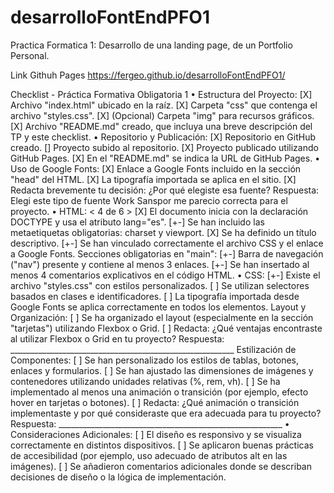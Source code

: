 # desarrolloFontEndPFO1
Practica Formatica 1: Desarrollo de una landing page, de un Portfolio Personal.

Link Githuh Pages
https://fergeo.github.io/desarrolloFontEndPFO1/

Checklist - Práctica Formativa Obligatoria 1
• Estructura del Proyecto:
[X] Archivo "index.html" ubicado en la raíz.
[X] Carpeta "css" que contenga el archivo "styles.css".
[X] (Opcional) Carpeta "img" para recursos gráficos.
[X] Archivo "README.md" creado, que incluya una breve descripción del TP y este checklist.
• Repositorio y Publicación:
[X] Repositorio en GitHub creado.
[] Proyecto subido al repositorio.
[X] Proyecto publicado utilizando GitHub Pages.
[X] En el "README.md" se indica la URL de GitHub Pages.
• Uso de Google Fonts:
[X] Enlace a Google Fonts incluido en la sección "head" del HTML.
[X] La tipografía importada se aplica en el sitio.
[X] Redacta brevemente tu decisión: ¿Por qué elegiste esa fuente?
Respuesta: Elegi este tipo de fuente Work Sanspor me parecio correcta para el proyecto.
• HTML: < 4 de 6 >
[X] El documento inicia con la declaración DOCTYPE y usa el atributo lang="es".
[+-] Se han incluido las metaetiquetas obligatorias: charset y viewport.
[X] Se ha definido un título descriptivo.
[+-] Se han vinculado correctamente el archivo CSS y el enlace a Google Fonts.
Secciones obligatorias en "main":
[+-] Barra de navegación ("nav") presente y contiene al menos 3 enlaces.
[+-] Se han insertado al menos 4 comentarios explicativos en el código HTML.
• CSS:
[+-] Existe el archivo "styles.css" con estilos personalizados.
[ ] Se utilizan selectores basados en clases e identificadores.
[ ] La tipografía importada desde Google Fonts se aplica correctamente en todos los elementos.
Layout y Organización:
[ ] Se ha organizado el layout (especialmente en la sección "tarjetas") utilizando Flexbox o Grid.
[ ] Redacta: ¿Qué ventajas encontraste al utilizar Flexbox o Grid en tu proyecto?
Respuesta: ________________________________________________________
Estilización de Componentes:
[ ] Se han personalizado los estilos de tablas, botones, enlaces y formularios.
[ ] Se han ajustado las dimensiones de imágenes y contenedores utilizando unidades relativas (%, rem, vh).
[ ] Se ha implementado al menos una animación o transición (por ejemplo, efecto hover en tarjetas o botones).
[ ] Redacta: ¿Qué animación o transición implementaste y por qué consideraste que era adecuada para tu proyecto?
Respuesta: ________________________________________________________
• Consideraciones Adicionales:
[ ] El diseño es responsivo y se visualiza correctamente en distintos dispositivos.
[ ] Se aplicaron buenas prácticas de accesibilidad (por ejemplo, uso adecuado de atributos alt en las imágenes).
[ ] Se añadieron comentarios adicionales donde se describan decisiones de diseño o la lógica de implementación.




